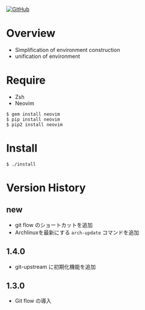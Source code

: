 <a href="LICENSE" alt="MIT License"><img alt="GitHub" src="https://img.shields.io/github/license/toshiki670/dotfiles?style=flat-square"></a>

# Overview
- Simplification of environment construction
- unification of environment


# Require
- Zsh
- Neovim  
```
$ gem install neovim
$ pip install neovim
$ pip2 install neovim
```

# Install
`$ ./install`

# Version History
## new
- git flow のショートカットを追加
- Archlinuxを最新にする `arch-update` コマンドを追加

## 1.4.0
- git-upstream に初期化機能を追加

## 1.3.0
- Git flow の導入
